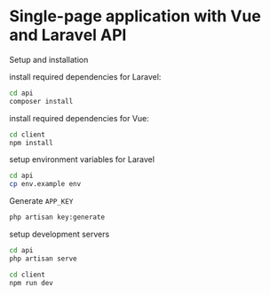 # Single-page application with Vue and Laravel API

Setup and installation 

install required dependencies for Laravel:
```bash
cd api
composer install 
```

install required dependencies for Vue:
```bash
cd client
npm install
```

setup environment variables for Laravel
```bash
cd api
cp env.example env
```

Generate `APP_KEY`
```bash
php artisan key:generate
```

setup development servers 
```bash
cd api
php artisan serve

cd client
npm run dev
```
